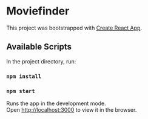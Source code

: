 # Moviefinder

This project was bootstrapped with [Create React App](https://github.com/facebook/create-react-app).

## Available Scripts

In the project directory, run:

### `npm install`

### `npm start`

Runs the app in the development mode.\
Open [http://localhost:3000](http://localhost:3000) to view it in the browser.
